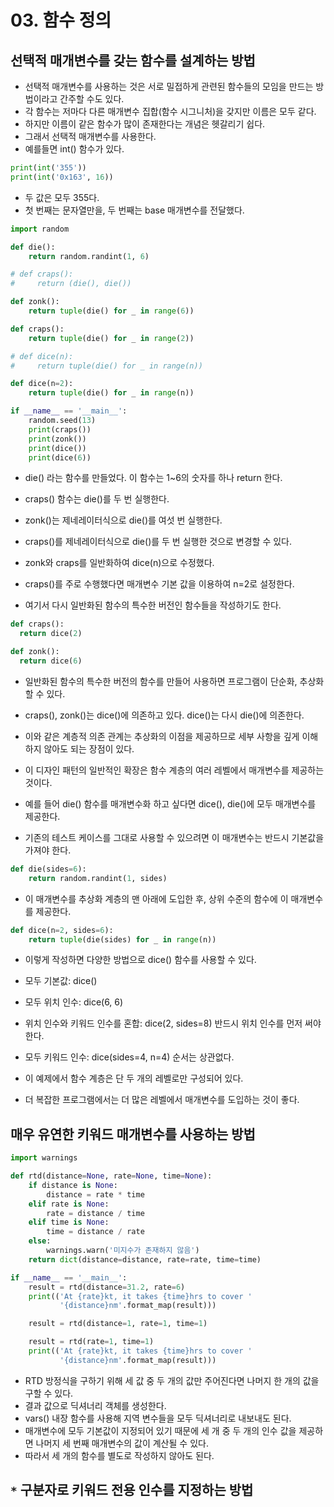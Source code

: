 # 03. 함수 정의

## 선택적 매개변수를 갖는 함수를 설계하는 방법

* 선택적 매개변수를 사용하는 것은 서로 밀접하게 관련된 함수들의 모임을 만드는 방법이라고 간주할 수도 있다.
* 각 함수는 저마다 다른 매개변수 집합(함수 시그니처)을 갖지만 이름은 모두 같다.
* 하지만 이름이 같은 함수가 많이 존재한다는 개념은 헷갈리기 쉽다.
* 그래서 선택적 매개변수를 사용한다.
* 예를들면 int() 함수가 있다.

```py
print(int('355'))
print(int('0x163', 16))
```

* 두 값은 모두 355다.
* 첫 번째는 문자열만을, 두 번째는 base 매개변수를 전달했다.

```py
import random

def die():
    return random.randint(1, 6)

# def craps():
#     return (die(), die())

def zonk():
    return tuple(die() for _ in range(6))

def craps():
    return tuple(die() for _ in range(2))

# def dice(n):
#     return tuple(die() for _ in range(n))

def dice(n=2):
    return tuple(die() for _ in range(n))

if __name__ == '__main__':
    random.seed(13)
    print(craps())
    print(zonk())
    print(dice())
    print(dice(6))
```

* die() 라는 함수를 만들었다. 이 함수는 1~6의 숫자를 하나 return 한다.
* craps() 함수는 die()를 두 번 실행한다.
* zonk()는 제네레이터식으로 die()를 여섯 번 실행한다.
* craps()를 제네레이터식으로 die()를 두 번 실행한 것으로 변경할 수 있다.
* zonk와 craps를 일반화하여 dice(n)으로 수정했다.
* craps()를 주로 수행했다면 매개변수 기본 값을 이용하여 n=2로 설정한다.

* 여기서 다시 일반화된 함수의 특수한 버전인 함수들을 작성하기도 한다.

```py
def craps():
  return dice(2)

def zonk():
  return dice(6)
```

* 일반화된 함수의 특수한 버전의 함수를 만들어 사용하면 프로그램이 단순화, 추상화 할 수 있다.
* craps(), zonk()는 dice()에 의존하고 있다. dice()는 다시 die()에 의존한다.
* 이와 같은 계층적 의존 관계는 추상화의 이점을 제공하므로 세부 사항을 깊게 이해하지 않아도 되는 장점이 있다.

* 이 디자인 패턴의 일반적인 확장은 함수 계층의 여러 레벨에서 매개변수를 제공하는 것이다.
* 예를 들어 die() 함수를 매개변수화 하고 싶다면 dice(), die()에 모두 매개변수를 제공한다.
* 기존의 테스트 케이스를 그대로 사용할 수 있으려면 이 매개변수는 반드시 기본값을 가져야 한다.

```py
def die(sides=6):
    return random.randint(1, sides)
```

* 이 매개변수를 추상화 계층의 맨 아래에 도입한 후, 상위 수준의 함수에 이 매개변수를 제공한다.

```py
def dice(n=2, sides=6):
    return tuple(die(sides) for _ in range(n))
```

* 이렇게 작성하면 다양한 방법으로 dice() 함수를 사용할 수 있다.

* 모두 기본값: dice()
* 모두 위치 인수: dice(6, 6)
* 위치 인수와 키워드 인수를 혼합: dice(2, sides=8) 반드시 위치 인수를 먼저 써야 한다.
* 모두 키워드 인수: dice(sides=4, n=4) 순서는 상관없다.

* 이 예제에서 함수 계층은 단 두 개의 레벨로만 구성되어 있다.
* 더 복잡한 프로그램에서는 더 많은 레벨에서 매개변수를 도입하는 것이 좋다.

## 매우 유연한 키워드 매개변수를 사용하는 방법

```py
import warnings

def rtd(distance=None, rate=None, time=None):
    if distance is None:
        distance = rate * time
    elif rate is None:
        rate = distance / time
    elif time is None:
        time = distance / rate
    else:
        warnings.warn('미지수가 존재하지 않음')
    return dict(distance=distance, rate=rate, time=time)

if __name__ == '__main__':
    result = rtd(distance=31.2, rate=6)
    print(('At {rate}kt, it takes {time}hrs to cover '
           '{distance}nm'.format_map(result)))

    result = rtd(distance=1, rate=1, time=1)

    result = rtd(rate=1, time=1)
    print(('At {rate}kt, it takes {time}hrs to cover '
           '{distance}nm'.format_map(result)))
```

* RTD 방정식을 구하기 위해 세 값 중 두 개의 값만 주어진다면 나머지 한 개의 값을 구할 수 있다.
* 결과 값으로 딕셔너리 객체를 생성한다.
* vars() 내장 함수를 사용해 지역 변수들을 모두 딕셔너리로 내보내도 된다.
* 매개변수에 모두 기본값이 지정되어 있기 때문에 세 개 중 두 개의 인수 값을 제공하면 나머지 세 번째 매개변수의 값이 계산될 수 있다.
* 따라서 세 개의 함수를 별도로 작성하지 않아도 된다.

## `*` 구분자로 키워드 전용 인수를 지정하는 방법
